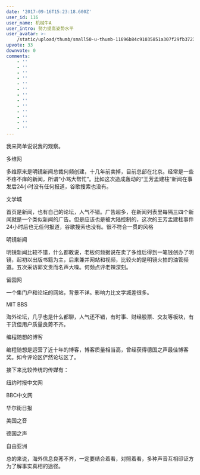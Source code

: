 ```yaml
---
date: '2017-09-16T15:23:18.600Z'
user_id: 116
user_name: 机械牛A
user_intro: 努力提高姿势水平
user_avatar: >-
    /static/upload/thumb/small50-u-thumb-11696b84c91035851a307f29fb3723d39ee293be024.png
upvote: 33
downvote: 0
comments:
    - ''
    - ''
    - ''
    - ''
    - ''
    - ''
    - ''
    - ''
    - ''
    - ''
    - ''
    - ''
    - ''
---
```


我来简单说说我的观察。

  

多维网

多维原来是明镜新闻总裁何频创建，十几年前卖掉，目前总部在北京。经常是一些不疼不痒的新闻，所谓“小骂大帮忙”。比如这次造成轰动的“王芳孟建柱”新闻在事发后24小时没有任何报道，谷歌搜索也没有。

  

文学城

首页是新闻，也有自己的论坛，人气不错。广告超多，在新闻列表里每隔三四个新闻就是一个类似新闻的广告。但是应该也是被大陆控制的，这次的王芳孟建柱事件24小时后也无任何报道，谷歌搜索也没有。很不符合一贯的风格

  

明镜新闻

明镜新闻比较不错，什么都敢说，老板何频据说在卖了多维后得到一笔钱创办了明镜，起初以出版书籍为主，后来兼并网站和视频，比较火的是明镜火拍的油管频道。五次采访郭文贵而名声大噪。何频点评老辣深刻。

  

留园网

一个集门户和论坛的网站，背景不详。影响力比文学城差很多。

  

MIT BBS

海外论坛，几乎也是什么都聊，人气还不错，有时事、财经股票、交友等板块，有干货但用户质量良莠不齐。

  

编程随想的博客

编程随想是运营了近十年的博客，博客质量相当高，曾经获得德国之声最佳博客奖。如今评论区俨然论坛区了。

  

接下来比较传统的传媒有：

纽约时报中文网

BBC中文网

华尔街日报

美国之音

德国之声

自由亚洲

  

总的来说，海外信息良莠不齐，一定要结合着看，对照着看，多种声音互相印证方为了解事实真相的途径。
